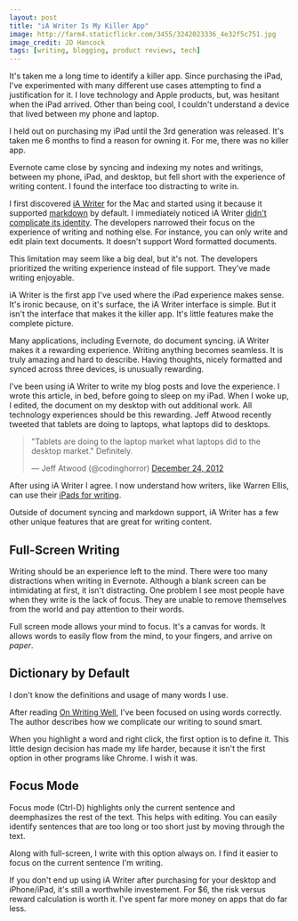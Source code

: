 ```yaml
---
layout: post
title: "iA Writer Is My Killer App"
image: http://farm4.staticflickr.com/3455/3242023336_4e32f5c751.jpg
image_credit: JD Hancock
tags: [writing, blogging, product reviews, tech]
---
```


It's taken me a long time to identify a killer app. Since purchasing the iPad, I've experimented with many different use cases attempting to find a justification for it. I love technology and Apple products, but, was hesitant when the iPad arrived. Other than being cool, I couldn't understand a device that lived between my phone and laptop.

I held out on purchasing my iPad until the 3rd generation was released. It's taken me 6 months to find a reason for owning it. For me, there was no killer app. 

Evernote came close by syncing and indexing my notes and writings, between my phone, iPad, and desktop, but fell short with the experience of writing content. I found the interface too distracting to write in. 

I first discovered [iA Writer][5] for the Mac and started using it because it supported [markdown][1] by default. I immediately noticed iA Writer [didn't complicate its identity][2]. The developers narrowed their focus on the experience of writing and nothing else. For instance, you can only write and edit plain text documents. It doesn't support Word formatted documents. 

This limitation may seem like a big deal, but it's not. The developers prioritized the writing experience instead of file support. They've made writing enjoyable.

iA Writer is the first app I've used where the iPad experience makes sense. It's ironic because, on it's surface, the iA Writer interface is simple. But it isn't the interface that makes it the killer app. It's little features make the complete picture.

Many applications, including Evernote, do document syncing. iA Writer makes it a rewarding experience. Writing anything becomes seamless. It is truly amazing and hard to describe. Having thoughts, nicely formatted and synced across three devices, is unusually rewarding.

I've been using iA Writer to write my blog posts and love the experience. I wrote this article, in bed, before going to sleep on my iPad. When I woke up, I edited, the document on my desktop with out additional work. All technology experiences should be this rewarding. Jeff Atwood recently tweeted that tablets are doing to laptops, what laptops did to desktops.

<blockquote class="twitter-tweet"><p>"Tablets are doing to the laptop market what laptops did to the desktop market." Definitely.</p>&mdash; Jeff Atwood (@codinghorror) <a href="https://twitter.com/codinghorror/status/283303031565590528" data-datetime="2012-12-24T20:08:00+00:00">December 24, 2012</a></blockquote>
<script async src="//platform.twitter.com/widgets.js" charset="utf-8"></script>

After using iA Writer I agree. I now understand how writers, like Warren Ellis, can use their [iPads for writing][3].

Outside of document syncing and markdown support, iA Writer has a few other unique features that are great for writing content.

## Full-Screen Writing

Writing should be an experience left to the mind. There were too many distractions when writing in Evernote. Although a blank screen can be intimidating at first, it isn't distracting. One problem I see most people have when they write is the lack of focus. They are unable to remove themselves from the world and pay attention to their words.

Full screen mode allows your mind to focus. It's a canvas for words. It allows words to easily flow from the mind, to your fingers, and arrive on _paper_.

## Dictionary by Default

I don't know the definitions and usage of many words I use. 

After reading [On Writing Well][4], I've been focused on using words correctly. The author describes how we complicate our writing to sound smart.

When you highlight a word and right click, the first option is to define it. This little design decision has made my life harder, because it isn't the first option in other programs like Chrome. I wish it was.

## Focus Mode

Focus mode (Ctrl-D) highlights only the current sentence and deemphasizes the rest of the text. This helps with editing. You can easily identify sentences that are too long or too short just by moving through the text. 

Along with full-screen, I write with this option always on. I find it easier to focus on the current sentence I'm writing.

If you don't end up using iA Writer after purchasing for your desktop and iPhone/iPad, it's still a worthwhile investement. For $6, the risk versus reward calculation is worth it. I've spent far more money on apps that do far less.

[1]: http://en.wikipedia.org/wiki/Markdown "Markdown"
[2]: http://blog.bufferapp.com/idea-to-paying-customers-in-7-weeks-how-we-did-it "Narrow Focus to Build Awesome Products"
[3]: http://www.rpad.tv/2012/12/18/warren-ellis-gun-machine-and-the-ipad/ "Warren Ellis writing on the iPad"
[4]: http://www.amazon.com/gp/product/0060891548/ref=as_li_ss_tl?ie=UTF8&tag=breharsblo-20&linkCode=as2&camp=1789&creative=390957&creativeASIN=0060891548 "On Writing Well"
[5]: http://www.iawriter.com/